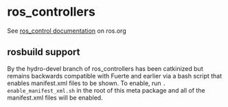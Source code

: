 ros_controllers
===============

See [ros_control documentation](http://ros.org/wiki/ros_control) on ros.org


rosbuild support
---------------

By the hydro-devel branch of ros_controllers has been catkinized but remains backwards compatible with Fuerte and earlier via a bash script that enables manifest.xml files to be shown. To enable, run ``. enable_manifest_xml.sh`` in the root of this meta package and all of the manifest.xml files will be enabled.